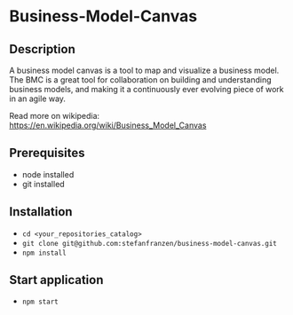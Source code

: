 # Business-Model-Canvas

## Description
A business model canvas is a tool to map and visualize a business model. The BMC is a great tool for collaboration on building and understanding business models, and making it a continuously ever evolving piece of work in an agile way.

Read more on wikipedia: https://en.wikipedia.org/wiki/Business_Model_Canvas

## Prerequisites
- node installed
- git installed

## Installation
- `cd <your_repositories_catalog>`
- `git clone git@github.com:stefanfranzen/business-model-canvas.git`
- `npm install`

## Start application
- `npm start`
